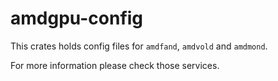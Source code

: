 # amdgpu-config

This crates holds config files for `amdfand`, `amdvold` and `amdmond`.

For more information please check those services.